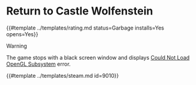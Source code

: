 # Return to Castle Wolfenstein
<!-- script:Aliases [
    "RTCW"
] -->

{{#template ../templates/rating.md status=Garbage installs=Yes opens=Yes}}

> [!WARNING]
> The game stops with a black screen window and displays [Could Not Load OpenGL Subsystem](https://steamcommunity.com/app/9010/discussions/0/540740501210124263/) error.

{{#template ../templates/steam.md id=9010}}
